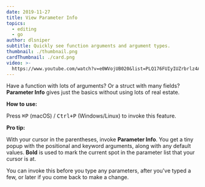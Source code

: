 ```yaml
---
date: 2019-11-27
title: View Parameter Info
topics:
  - editing
  - go
author: dlsniper
subtitle: Quickly see function arguments and argument types.
thumbnail: ./thumbnail.png
cardThumbnail: ./card.png
video: >-
  https://www.youtube.com/watch?v=e0WVojUB020&list=PLQ176FUIyIUZrbrlz4AY1V8VzBJKZyVlW&index=134
---
```


Have a function with lots of arguments? Or a struct with many fields?
**Parameter Info** gives just the basics without using lots of real estate.

**How to use:**

Press <kbd>⌘P</kbd> (macOS) / <kbd>Ctrl+P</kbd> (Windows/Linux) to invoke this feature.

**Pro tip:**

With your cursor in the parentheses, invoke **Parameter Info**. You get a tiny popup with the positional and keyword arguments, along with any default values. **Bold** is used to mark the current spot in the parameter list that your cursor is at.

You can invoke this before you type any parameters, after you've typed a few, or later if you come back to make a change.
